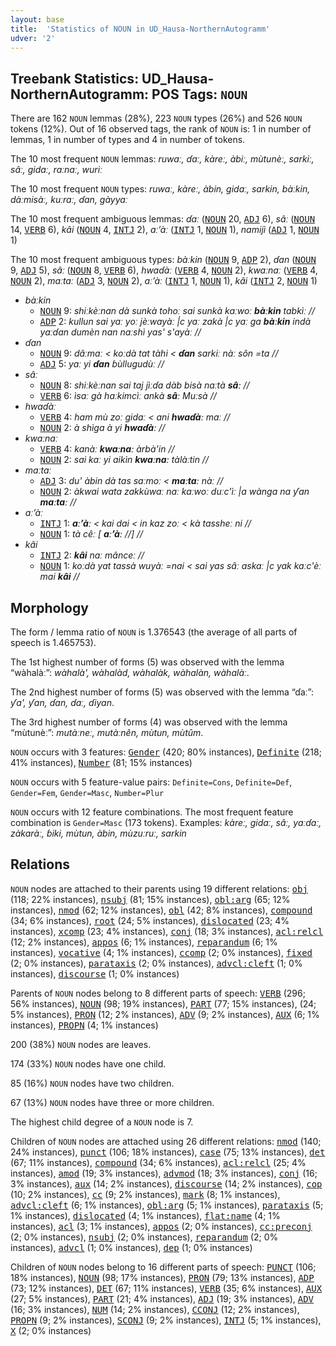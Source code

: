```yaml
---
layout: base
title:  'Statistics of NOUN in UD_Hausa-NorthernAutogramm'
udver: '2'
---
```


## Treebank Statistics: UD_Hausa-NorthernAutogramm: POS Tags: `NOUN`

There are 162 `NOUN` lemmas (28%), 223 `NOUN` types (26%) and 526 `NOUN` tokens (12%).
Out of 16 observed tags, the rank of `NOUN` is: 1 in number of lemmas, 1 in number of types and 4 in number of tokens.

The 10 most frequent `NOUN` lemmas: <em>ruwaː, ɗaː, kàreː, àbiː, mùtunèː, sarkiː, sâː, gidaː, raːnaː, wuriː</em>

The 10 most frequent `NOUN` types:  <em>ruwaː, kàreː, àbin, gidaː, sarkin, bàːkin, dàːmisàː, kuːraː, ɗan, gàyyaː</em>

The 10 most frequent ambiguous lemmas: <em>ɗaː</em> (<tt><a href="ha_northernautogramm-pos-NOUN.html">NOUN</a></tt> 20, <tt><a href="ha_northernautogramm-pos-ADJ.html">ADJ</a></tt> 6), <em>sâː</em> (<tt><a href="ha_northernautogramm-pos-NOUN.html">NOUN</a></tt> 14, <tt><a href="ha_northernautogramm-pos-VERB.html">VERB</a></tt> 6), <em>kâi</em> (<tt><a href="ha_northernautogramm-pos-NOUN.html">NOUN</a></tt> 4, <tt><a href="ha_northernautogramm-pos-INTJ.html">INTJ</a></tt> 2), <em>aː’àː</em> (<tt><a href="ha_northernautogramm-pos-INTJ.html">INTJ</a></tt> 1, <tt><a href="ha_northernautogramm-pos-NOUN.html">NOUN</a></tt> 1), <em>namijì</em> (<tt><a href="ha_northernautogramm-pos-ADJ.html">ADJ</a></tt> 1, <tt><a href="ha_northernautogramm-pos-NOUN.html">NOUN</a></tt> 1)

The 10 most frequent ambiguous types:  <em>bàːkin</em> (<tt><a href="ha_northernautogramm-pos-NOUN.html">NOUN</a></tt> 9, <tt><a href="ha_northernautogramm-pos-ADP.html">ADP</a></tt> 2), <em>ɗan</em> (<tt><a href="ha_northernautogramm-pos-NOUN.html">NOUN</a></tt> 9, <tt><a href="ha_northernautogramm-pos-ADJ.html">ADJ</a></tt> 5), <em>sâː</em> (<tt><a href="ha_northernautogramm-pos-NOUN.html">NOUN</a></tt> 8, <tt><a href="ha_northernautogramm-pos-VERB.html">VERB</a></tt> 6), <em>hwaɗàː</em> (<tt><a href="ha_northernautogramm-pos-VERB.html">VERB</a></tt> 4, <tt><a href="ha_northernautogramm-pos-NOUN.html">NOUN</a></tt> 2), <em>kwaːnaː</em> (<tt><a href="ha_northernautogramm-pos-VERB.html">VERB</a></tt> 4, <tt><a href="ha_northernautogramm-pos-NOUN.html">NOUN</a></tt> 2), <em>maːtaː</em> (<tt><a href="ha_northernautogramm-pos-ADJ.html">ADJ</a></tt> 3, <tt><a href="ha_northernautogramm-pos-NOUN.html">NOUN</a></tt> 2), <em>aː’àː</em> (<tt><a href="ha_northernautogramm-pos-INTJ.html">INTJ</a></tt> 1, <tt><a href="ha_northernautogramm-pos-NOUN.html">NOUN</a></tt> 1), <em>kâi</em> (<tt><a href="ha_northernautogramm-pos-INTJ.html">INTJ</a></tt> 2, <tt><a href="ha_northernautogramm-pos-NOUN.html">NOUN</a></tt> 1)


* <em>bàːkin</em>
  * <tt><a href="ha_northernautogramm-pos-NOUN.html">NOUN</a></tt> 9: <em>shiːkèːnan dà sunkà tohoː sai sunkà kaːwoː <b>bàːkin</b> tabkìː //</em>
  * <tt><a href="ha_northernautogramm-pos-ADP.html">ADP</a></tt> 2: <em>kullun sai yaː yoː jèːwayàː |c yaː zakà |c yaː ga <b>bàːkin</b> indà yaːɗan dumèn nan naːshì yas' s'ayàː //</em>
* <em>ɗan</em>
  * <tt><a href="ha_northernautogramm-pos-NOUN.html">NOUN</a></tt> 9: <em>dâːmaː < koːdà tat tàhi < <b>ɗan</b> sarkiː nàː sôn =ta //</em>
  * <tt><a href="ha_northernautogramm-pos-ADJ.html">ADJ</a></tt> 5: <em>yaː yi <b>ɗan</b> ɓùllugudùː //</em>
* <em>sâː</em>
  * <tt><a href="ha_northernautogramm-pos-NOUN.html">NOUN</a></tt> 8: <em>shiːkèːnan sai taj jìːɗa dàb bisà naːtà <b>sâː</b> //</em>
  * <tt><a href="ha_northernautogramm-pos-VERB.html">VERB</a></tt> 6: <em>ìsaː gà haːkimcìː ankà <b>sâː</b> Muːsà //</em>
* <em>hwaɗàː</em>
  * <tt><a href="ha_northernautogramm-pos-VERB.html">VERB</a></tt> 4: <em>ham mù zoː gidaː < ani <b>hwaɗàː</b> maː //</em>
  * <tt><a href="ha_northernautogramm-pos-NOUN.html">NOUN</a></tt> 2: <em>à shìga à yi <b>hwaɗàː</b> //</em>
* <em>kwaːnaː</em>
  * <tt><a href="ha_northernautogramm-pos-VERB.html">VERB</a></tt> 4: <em>kanàː <b>kwaːnaː</b> àrbà'in //</em>
  * <tt><a href="ha_northernautogramm-pos-NOUN.html">NOUN</a></tt> 2: <em>sai kaː yi aikìn <b>kwaːnaː</b> tàlàːtin //</em>
* <em>maːtaː</em>
  * <tt><a href="ha_northernautogramm-pos-ADJ.html">ADJ</a></tt> 3: <em>du' àbin dà tas saːmoː < <b>maːtaː</b> nàː //</em>
  * <tt><a href="ha_northernautogramm-pos-NOUN.html">NOUN</a></tt> 2: <em>àkwai wata zakkùwaː naː kaːwoː duːc'ìː |a wànga na ƴan <b>maːtaː</b> //</em>
* <em>aː’àː</em>
  * <tt><a href="ha_northernautogramm-pos-INTJ.html">INTJ</a></tt> 1: <em><b>aː’àː</b> < kai dai < in kaz zoː < kà tassheː ni //</em>
  * <tt><a href="ha_northernautogramm-pos-NOUN.html">NOUN</a></tt> 1: <em>tà cêː [ <b>aː’àː</b> //] //</em>
* <em>kâi</em>
  * <tt><a href="ha_northernautogramm-pos-INTJ.html">INTJ</a></tt> 2: <em><b>kâi</b> naː mânceː //</em>
  * <tt><a href="ha_northernautogramm-pos-NOUN.html">NOUN</a></tt> 1: <em>koːdà yat tassà wuyàː =nai < sai yas sâː askaː |c yak kaːc'èː mai <b>kâi</b> //</em>

## Morphology

The form / lemma ratio of `NOUN` is 1.376543 (the average of all parts of speech is 1.465753).

The 1st highest number of forms (5) was observed with the lemma “wàhalàː”: <em>wàhalà', wàhalàd, wàhalàk, wàhalàn, wàhalàː</em>.

The 2nd highest number of forms (5) was observed with the lemma “ɗaː”: <em>ƴa', ƴan, ɗan, ɗaː, ɗiyan</em>.

The 3rd highest number of forms (4) was observed with the lemma “mùtunèː”: <em>mutàːneː, mutàːnên, mùtun, mùtûm</em>.

`NOUN` occurs with 3 features: <tt><a href="ha_northernautogramm-feat-Gender.html">Gender</a></tt> (420; 80% instances), <tt><a href="ha_northernautogramm-feat-Definite.html">Definite</a></tt> (218; 41% instances), <tt><a href="ha_northernautogramm-feat-Number.html">Number</a></tt> (81; 15% instances)

`NOUN` occurs with 5 feature-value pairs: `Definite=Cons`, `Definite=Def`, `Gender=Fem`, `Gender=Masc`, `Number=Plur`

`NOUN` occurs with 12 feature combinations.
The most frequent feature combination is `Gender=Masc` (173 tokens).
Examples: <em>kàreː, gidaː, sâː, yaːɗaː, zàkaràː, ɓiki, mùtun, àbin, mùzuːruː, sarkin</em>


## Relations

`NOUN` nodes are attached to their parents using 19 different relations: <tt><a href="ha_northernautogramm-dep-obj.html">obj</a></tt> (118; 22% instances), <tt><a href="ha_northernautogramm-dep-nsubj.html">nsubj</a></tt> (81; 15% instances), <tt><a href="ha_northernautogramm-dep-obl-arg.html">obl:arg</a></tt> (65; 12% instances), <tt><a href="ha_northernautogramm-dep-nmod.html">nmod</a></tt> (62; 12% instances), <tt><a href="ha_northernautogramm-dep-obl.html">obl</a></tt> (42; 8% instances), <tt><a href="ha_northernautogramm-dep-compound.html">compound</a></tt> (34; 6% instances), <tt><a href="ha_northernautogramm-dep-root.html">root</a></tt> (24; 5% instances), <tt><a href="ha_northernautogramm-dep-dislocated.html">dislocated</a></tt> (23; 4% instances), <tt><a href="ha_northernautogramm-dep-xcomp.html">xcomp</a></tt> (23; 4% instances), <tt><a href="ha_northernautogramm-dep-conj.html">conj</a></tt> (18; 3% instances), <tt><a href="ha_northernautogramm-dep-acl-relcl.html">acl:relcl</a></tt> (12; 2% instances), <tt><a href="ha_northernautogramm-dep-appos.html">appos</a></tt> (6; 1% instances), <tt><a href="ha_northernautogramm-dep-reparandum.html">reparandum</a></tt> (6; 1% instances), <tt><a href="ha_northernautogramm-dep-vocative.html">vocative</a></tt> (4; 1% instances), <tt><a href="ha_northernautogramm-dep-ccomp.html">ccomp</a></tt> (2; 0% instances), <tt><a href="ha_northernautogramm-dep-fixed.html">fixed</a></tt> (2; 0% instances), <tt><a href="ha_northernautogramm-dep-parataxis.html">parataxis</a></tt> (2; 0% instances), <tt><a href="ha_northernautogramm-dep-advcl-cleft.html">advcl:cleft</a></tt> (1; 0% instances), <tt><a href="ha_northernautogramm-dep-discourse.html">discourse</a></tt> (1; 0% instances)

Parents of `NOUN` nodes belong to 8 different parts of speech: <tt><a href="ha_northernautogramm-pos-VERB.html">VERB</a></tt> (296; 56% instances), <tt><a href="ha_northernautogramm-pos-NOUN.html">NOUN</a></tt> (98; 19% instances), <tt><a href="ha_northernautogramm-pos-PART.html">PART</a></tt> (77; 15% instances),  (24; 5% instances), <tt><a href="ha_northernautogramm-pos-PRON.html">PRON</a></tt> (12; 2% instances), <tt><a href="ha_northernautogramm-pos-ADV.html">ADV</a></tt> (9; 2% instances), <tt><a href="ha_northernautogramm-pos-AUX.html">AUX</a></tt> (6; 1% instances), <tt><a href="ha_northernautogramm-pos-PROPN.html">PROPN</a></tt> (4; 1% instances)

200 (38%) `NOUN` nodes are leaves.

174 (33%) `NOUN` nodes have one child.

85 (16%) `NOUN` nodes have two children.

67 (13%) `NOUN` nodes have three or more children.

The highest child degree of a `NOUN` node is 7.

Children of `NOUN` nodes are attached using 26 different relations: <tt><a href="ha_northernautogramm-dep-nmod.html">nmod</a></tt> (140; 24% instances), <tt><a href="ha_northernautogramm-dep-punct.html">punct</a></tt> (106; 18% instances), <tt><a href="ha_northernautogramm-dep-case.html">case</a></tt> (75; 13% instances), <tt><a href="ha_northernautogramm-dep-det.html">det</a></tt> (67; 11% instances), <tt><a href="ha_northernautogramm-dep-compound.html">compound</a></tt> (34; 6% instances), <tt><a href="ha_northernautogramm-dep-acl-relcl.html">acl:relcl</a></tt> (25; 4% instances), <tt><a href="ha_northernautogramm-dep-amod.html">amod</a></tt> (19; 3% instances), <tt><a href="ha_northernautogramm-dep-advmod.html">advmod</a></tt> (18; 3% instances), <tt><a href="ha_northernautogramm-dep-conj.html">conj</a></tt> (16; 3% instances), <tt><a href="ha_northernautogramm-dep-aux.html">aux</a></tt> (14; 2% instances), <tt><a href="ha_northernautogramm-dep-discourse.html">discourse</a></tt> (14; 2% instances), <tt><a href="ha_northernautogramm-dep-cop.html">cop</a></tt> (10; 2% instances), <tt><a href="ha_northernautogramm-dep-cc.html">cc</a></tt> (9; 2% instances), <tt><a href="ha_northernautogramm-dep-mark.html">mark</a></tt> (8; 1% instances), <tt><a href="ha_northernautogramm-dep-advcl-cleft.html">advcl:cleft</a></tt> (6; 1% instances), <tt><a href="ha_northernautogramm-dep-obl-arg.html">obl:arg</a></tt> (5; 1% instances), <tt><a href="ha_northernautogramm-dep-parataxis.html">parataxis</a></tt> (5; 1% instances), <tt><a href="ha_northernautogramm-dep-dislocated.html">dislocated</a></tt> (4; 1% instances), <tt><a href="ha_northernautogramm-dep-flat-name.html">flat:name</a></tt> (4; 1% instances), <tt><a href="ha_northernautogramm-dep-acl.html">acl</a></tt> (3; 1% instances), <tt><a href="ha_northernautogramm-dep-appos.html">appos</a></tt> (2; 0% instances), <tt><a href="ha_northernautogramm-dep-cc-preconj.html">cc:preconj</a></tt> (2; 0% instances), <tt><a href="ha_northernautogramm-dep-nsubj.html">nsubj</a></tt> (2; 0% instances), <tt><a href="ha_northernautogramm-dep-reparandum.html">reparandum</a></tt> (2; 0% instances), <tt><a href="ha_northernautogramm-dep-advcl.html">advcl</a></tt> (1; 0% instances), <tt><a href="ha_northernautogramm-dep-dep.html">dep</a></tt> (1; 0% instances)

Children of `NOUN` nodes belong to 16 different parts of speech: <tt><a href="ha_northernautogramm-pos-PUNCT.html">PUNCT</a></tt> (106; 18% instances), <tt><a href="ha_northernautogramm-pos-NOUN.html">NOUN</a></tt> (98; 17% instances), <tt><a href="ha_northernautogramm-pos-PRON.html">PRON</a></tt> (79; 13% instances), <tt><a href="ha_northernautogramm-pos-ADP.html">ADP</a></tt> (73; 12% instances), <tt><a href="ha_northernautogramm-pos-DET.html">DET</a></tt> (67; 11% instances), <tt><a href="ha_northernautogramm-pos-VERB.html">VERB</a></tt> (35; 6% instances), <tt><a href="ha_northernautogramm-pos-AUX.html">AUX</a></tt> (27; 5% instances), <tt><a href="ha_northernautogramm-pos-PART.html">PART</a></tt> (21; 4% instances), <tt><a href="ha_northernautogramm-pos-ADJ.html">ADJ</a></tt> (19; 3% instances), <tt><a href="ha_northernautogramm-pos-ADV.html">ADV</a></tt> (16; 3% instances), <tt><a href="ha_northernautogramm-pos-NUM.html">NUM</a></tt> (14; 2% instances), <tt><a href="ha_northernautogramm-pos-CCONJ.html">CCONJ</a></tt> (12; 2% instances), <tt><a href="ha_northernautogramm-pos-PROPN.html">PROPN</a></tt> (9; 2% instances), <tt><a href="ha_northernautogramm-pos-SCONJ.html">SCONJ</a></tt> (9; 2% instances), <tt><a href="ha_northernautogramm-pos-INTJ.html">INTJ</a></tt> (5; 1% instances), <tt><a href="ha_northernautogramm-pos-X.html">X</a></tt> (2; 0% instances)

